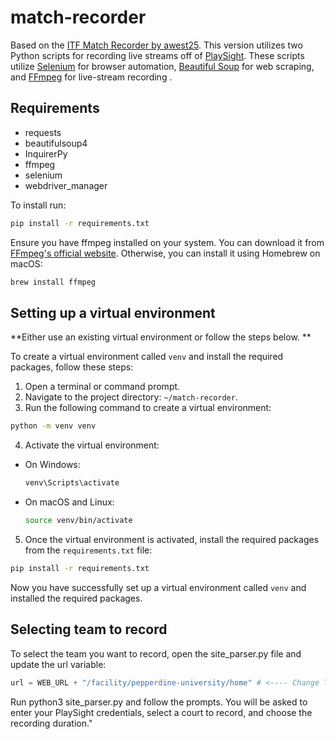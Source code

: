 # match-recorder

Based on the [ITF Match Recorder by awest25](https://github.com/awest25/ITF-Match-Recorder). This version utilizes two Python scripts for recording live streams off of [PlaySight](https://playsight.com/). These scripts utilize [Selenium](https://www.selenium.dev/) for browser automation, [Beautiful Soup](https://www.crummy.com/software/BeautifulSoup/) for web scraping, and [FFmpeg](https://www.ffmpeg.org/) for live-stream recording . 

## Requirements
- requests
- beautifulsoup4
- InquirerPy
- ffmpeg
- selenium 
- webdriver_manager

  
To install run: 
```bash
pip install -r requirements.txt
```

Ensure you have ffmpeg installed on your system. You can download it from [FFmpeg's official website](https://ffmpeg.org/download.html). Otherwise, you can install it using Homebrew on macOS:
```bash
brew install ffmpeg
```
## Setting up a virtual environment

**Either use an existing virtual environment or follow the steps below. **

To create a virtual environment called `venv` and install the required packages, follow these steps:

1. Open a terminal or command prompt.
2. Navigate to the project directory: `~/match-recorder`.
3. Run the following command to create a virtual environment:
  ```bash
  python -m venv venv
  ```
4. Activate the virtual environment:
  - On Windows:
    ```bash
    venv\Scripts\activate
    ```
  - On macOS and Linux:
    ```bash
    source venv/bin/activate
    ```
5. Once the virtual environment is activated, install the required packages from the `requirements.txt` file:
  ```bash
  pip install -r requirements.txt
  ```

Now you have successfully set up a virtual environment called `venv` and installed the required packages.

## Selecting team to record 
To select the team you want to record, open the site_parser.py file and update the url variable:
```python
url = WEB_URL + "/facility/pepperdine-university/home" # <---- Change This line to team of your choice
```

Run python3 site_parser.py and follow the prompts. You will be asked to enter your PlaySight credentials, select a court to record, and choose the recording duration."
